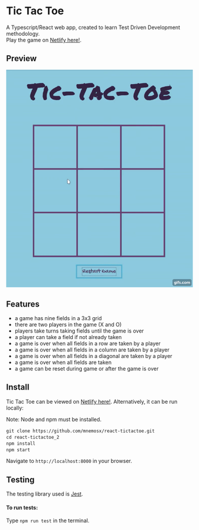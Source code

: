 # Tic Tac Toe

A Typescript/React web app, created to learn Test Driven Development methodology.  
Play the game on [Netlify here!](https://totallynotjustanothertictactoe.netlify.com/).

## Preview

![Tic Tac Toe](./ttt.gif)

## Features

- a game has nine fields in a 3x3 grid
- there are two players in the game (X and O)
- players take turns taking fields until the game is over
- a player can take a field if not already taken
- a game is over when all fields in a row are taken by a player
- a game is over when all fields in a column are taken by a player
- a game is over when all fields in a diagonal are taken by a player
- a game is over when all fields are taken
- a game can be reset during game or after the game is over

## Install

Tic Tac Toe can be viewed on [Netlify here!](https://totallynotjustanothertictactoe.netlify.com/). Alternatively, it can be run locally:

Note: Node and npm must be installed.

```markdown
git clone https://github.com/mnemosx/react-tictactoe.git
cd react-tictactoe_2
npm install
npm start
```

Navigate to `http://localhost:8000` in your browser.

## Testing

The testing library used is [Jest](https://jestjs.io/).

#### To run tests: 

Type `npm run test` in the terminal.
